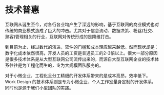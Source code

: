 # 技术普惠

互联网从诞生至今，对各行各业均产生了深远的影响，基于互联网的商业模式也对传统的商业模式造成了巨大的冲击。尤其对于信息流动、数据决策、粉丝(社交、熟客)管理相关的行业，互联网对传统形成的是降维打击。

到目前为止，经过数代的演进，软件的门槛和成本理应越来越低。然而现状却是：数字化成本依然很高，开发人员的工资是普通员工的2-3倍以上。很大一部分原因是很多技术体系是从大型互联网公司流传出来的，而源自大型互联网企业的技术体系往往是为工程化而生的，专为大规模团队服务的。

对于小微企业，工程化且分工精细的开发体系带来的是成本高昂，效率低下。Work Design 的技术体系则是专为小微企业、个人工作室量身定制的开发体系，同时也是源于我们小型团队的实践。